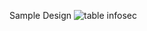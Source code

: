 Sample Design
![table infosec](https://github.com/user-attachments/assets/6794694e-533a-4e0b-9299-6053d9dd3820)

